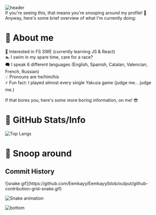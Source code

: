 ![header](https://capsule-render.vercel.app/api?type=waving&height=200&text=Welcome%20To%20My%20Profile!&animation=fadeIn&theme=dark)<br>
If you're seeing this, that means you're snooping around my profile! 👀 <br>
  Anyway, here's some brief overview of what I'm currently doing:



<h1>🤔 About me</h1>
💭 Interested in FS SWE (currently learning JS & React) <br>
🏊 I swim in my spare time, care for a race? <br>
🗨️ I speak 6 different languages (English, Spanish, Catalan, Valencian, French, Russian)<br>
💡 Pronouns are he/him/his<br>
⚡ Fun fact: I played almost every single Yakuza game (judge me... judge me.)<br>
<br>
If that bores you, here's some more boring information, on me! 😎<br>

<h1> 🧰 GitHub Stats/Info </h1>

![Top Langs](https://github-readme-stats.vercel.app/api/top-langs/?username=Eemkayy&layout=donut&theme=dark)

<h1> 👀 Snoop around </h1>

<h2> Commit History </h2>
![snake gif](https://github.com/Eemkayy/Eemkayy/blob/output/github-contribution-grid-snake.gif)

![Snake animation](https://github.com/Eemkayy/Eemkayy/blob/output/github-contribution-grid-snake.svg)   

![bottom](https://capsule-render.vercel.app/api?type=waving&color=gradient&height=200&section=footer&theme=dark)
